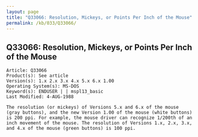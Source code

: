 ```yaml
---
layout: page
title: "Q33066: Resolution, Mickeys, or Points Per Inch of the Mouse"
permalink: /kb/033/Q33066/
---
```


## Q33066: Resolution, Mickeys, or Points Per Inch of the Mouse

	Article: Q33066
	Product(s): See article
	Version(s): 1.x 2.x 3.x 4.x 5.x 6.x 1.00
	Operating System(s): MS-DOS
	Keyword(s): ENDUSER | | mspl13_basic
	Last Modified: 4-AUG-1988
	
	The resolution (or mickeys) of Versions 5.x and 6.x of the mouse
	(gray buttons), and the new Version 1.00 of the mouse (white buttons)
	is 200 ppi. For example, the mouse driver can recognize 1/200th of an
	inch movement of the mouse. The resolution of Versions 1.x, 2.x, 3.x,
	and 4.x of the mouse (green buttons) is 100 ppi.
